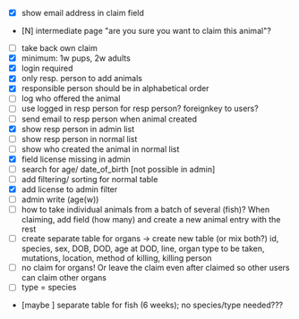 - [X] show email address in claim field
- [N] intermediate page "are you sure you want to claim this animal"?
- [ ] take back own claim
- [X] minimum: 1w pups, 2w adults
- [X] login required
- [X] only resp. person to add animals
- [X] responsible person should be in alphabetical order
- [  ] log who offered the animal
- [  ] use logged in resp person for resp person? foreignkey to users?
- [  ] send email to resp person when animal created
- [X] show resp person in admin list
- [  ] show resp person in normal list
- [  ] show who created the animal in normal list
- [X] field license missing in admin
- [  ] search for age/ date_of_birth [not possible in admin]
- [  ] add filtering/ sorting for normal table
- [X] add license to admin filter
- [  ] admin write (age(w))
- [  ] how to take individual animals from a batch of several (fish)? When claiming, add field (how many) and create a new animal entry with the rest
- [  ] create separate table for organs -> create new table (or mix both?) id, species, sex, DOB, DOD, age at DOD, line, organ type to be taken, mutations, location, method of killing, killing person
- [  ] no claim for organs! Or leave the claim even after claimed so other users can claim other organs
- [  ] type = species
- [maybe  ] separate table for fish (6 weeks); no species/type needed???
